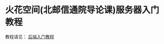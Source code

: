 # 火花空间(北邮信通院导论课)服务器入门教程

教程请见： [后端入门教程](https://xiaoxice.github.io/oursparkspaceNginxNodeConfigStudy/)

